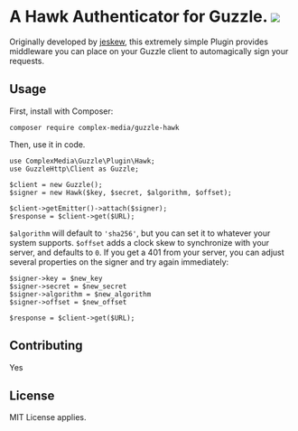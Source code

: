 # A Hawk Authenticator for Guzzle. ![](https://ga-beacon.appspot.com/UA-68899481-1/guzzle-hawk/readme?pixel)

Originally developed by [jeskew](https://github.com/jeskew/guzzle-hawk), this
extremely simple Plugin provides middleware you can place on your Guzzle client to automagically
sign your requests.

## Usage

First, install with Composer:

    composer require complex-media/guzzle-hawk

Then, use it in code.

    use ComplexMedia\Guzzle\Plugin\Hawk;
    use GuzzleHttp\Client as Guzzle;

    $client = new Guzzle();
    $signer = new Hawk($key, $secret, $algorithm, $offset);

    $client->getEmitter()->attach($signer);
    $response = $client->get($URL);

`$algorithm` will default to `'sha256'`, but you can set it to whatever your system supports.
`$offset` adds a clock skew to synchronize with your server, and defaults to `0`.  If you
get a 401 from your server, you can adjust several properties on the signer and try again 
immediately:

    $signer->key = $new_key
    $signer->secret = $new_secret
    $signer->algorithm = $new_algorithm
    $signer->offset = $new_offset

    $response = $client->get($URL);

## Contributing

Yes

## License

MIT License applies.
